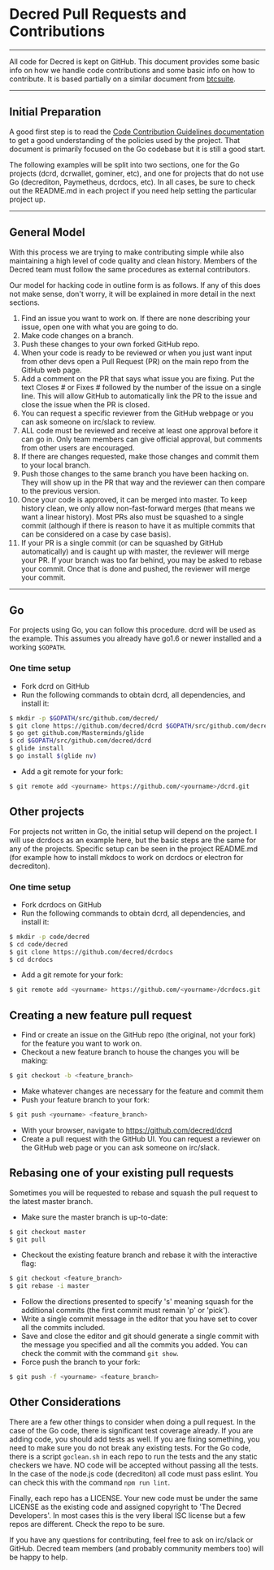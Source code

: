 # Decred Pull Requests and Contributions 

---

All code for Decred is kept on GitHub.  This document provides some basic info on how we handle code contributions and some basic info on how to contribute. It is based partially on a similar document from [btcsuite](https://github.com/btcsuite).

---

## Initial Preparation 

A good first step is to read the [Code Contribution Guidelines documentation](https://github.com/decred/dcrd/blob/master/docs/code_contribution_guidelines.md) to get a good understanding of the policies used by the
project.  That document is primarily focused on the Go codebase but it is still a good start.

The following examples will be split into two sections, one for the Go projects (dcrd, dcrwallet, gominer, etc), and one for projects that do not use Go (decrediton, Paymetheus, dcrdocs, etc).  In all cases, be sure to check out the README.md in each project if you need help setting the particular project up.

---

## General Model 

With this process we are trying to make contributing simple while also  maintaining a high level of code quality and clean history.  Members of the Decred team must follow the same procedures as external contributors.

Our model for hacking code in outline form is as follows.  If any of this does not make sense, don't worry, it will be explained in more detail in the next sections.

1. Find an issue you want to work on.  If there are none describing your issue, open one with what you are going to do.
1. Make code changes on a branch.
1. Push these changes to your own forked GitHub repo.
1. When your code is ready to be reviewed or when you just want input from other devs open a Pull Request (PR) on the main repo from the GitHub web page.
1. Add a comment on the PR that says what issue you are fixing.  Put the text Closes # or Fixes # followed by the number of the issue on a single line.  This will allow GitHub to automatically link the PR to the issue and close the issue when the PR is closed.
1. You can request a specific reviewer from the GitHub webpage or you can ask someone on irc/slack to review.
1. ALL code must be reviewed and receive at least one approval before it can go in.  Only team members can give official approval, but comments from other users are encouraged.
1. If there are changes requested, make those changes and commit them to your local branch.
1. Push those changes to the same branch you have been hacking on.  They will show up in the PR that way and the reviewer can then compare to the previous version.
1. Once your code is approved, it can be merged into master.  To keep history clean, we only allow non-fast-forward merges (that means we want a linear history).  Most PRs also must be squashed to a single commit (although if there is reason to have it as multiple commits that can be considered on a case by case basis).
1. If your PR is a single commit (or can be squashed by GitHub automatically) and is caught up with master, the reviewer will merge your PR.  If your branch was too far behind, you may be asked to rebase your commit.  Once that is done and pushed, the reviewer will merge your commit.

---

## Go 

For projects using Go, you can follow this procedure.  dcrd will be used as the example.  This assumes you already have go1.6 or newer installed and a working `$GOPATH`.

### One time setup
- Fork dcrd on GitHub
- Run the following commands to obtain dcrd, all dependencies, and install it:

```bash
$ mkdir -p $GOPATH/src/github.com/decred/
$ git clone https://github.com/decred/dcrd $GOPATH/src/github.com/decred/dcrd
$ go get github.com/Masterminds/glide
$ cd $GOPATH/src/github.com/decred/dcrd
$ glide install
$ go install $(glide nv)
```

- Add a git remote for your fork:

```bash
$ git remote add <yourname> https://github.com/<yourname>/dcrd.git
```

## Other projects 

For projects not written in Go, the initial setup will depend on the project.  I will use dcrdocs as an example here, but the basic steps are the same for any of the projects.  Specific setup can be seen in the project README.md (for example how to install mkdocs to work on dcrdocs or electron for decrediton).

### One time setup 
- Fork dcrdocs on GitHub
- Run the following commands to obtain dcrd, all dependencies, and install it:

```bash
$ mkdir -p code/decred
$ cd code/decred
$ git clone https://github.com/decred/dcrdocs
$ cd dcrdocs
```

- Add a git remote for your fork:

```bash
$ git remote add <yourname> https://github.com/<yourname>/dcrdocs.git
```

## Creating a new feature pull request 
- Find or create an issue on the GitHub repo (the original, not your fork) for the feature you want to work on.
- Checkout a new feature branch to house the changes you will be making:

```bash
$ git checkout -b <feature_branch>
```
- Make whatever changes are necessary for the feature and commit them
- Push your feature branch to your fork:

```bash
$ git push <yourname> <feature_branch>
```
- With your browser, navigate to https://github.com/decred/dcrd
- Create a pull request with the GitHub UI.  You can request a reviewer on the GitHub web page or you can ask someone on irc/slack.

## Rebasing one of your existing pull requests 

Sometimes you will be requested to rebase and squash the pull request to the latest master branch.

- Make sure the master branch is up-to-date:

```bash
$ git checkout master
$ git pull
```
- Checkout the existing feature branch and rebase it with the interactive flag:

```bash
$ git checkout <feature_branch>
$ git rebase -i master
```
- Follow the directions presented to specify 's' meaning squash for the additional commits (the first commit must remain 'p' or 'pick').
- Write a single commit message in the editor that you have set to cover all the commits included.
- Save and close the editor and git should generate a single commit with the message you specified and all the commits you added.  You can check the commit with the command ```git show```.
- Force push the branch to your fork:

```bash
$ git push -f <yourname> <feature_branch>
```

## Other Considerations 

There are a few other things to consider when doing a pull request.  In the case of the Go code, there is significant test coverage already.  If you are adding code, you should add tests as well.  If you are fixing something, you need to make sure you do not break any existing tests.  For the Go code, there is a script ```goclean.sh``` in each repo to run the tests and the any static checkers we have.  NO code will be accepted without passing all the tests.  In the case of the node.js code (decrediton) all code must pass eslint.  You can check this with the command ```npm run lint```.

Finally, each repo has a LICENSE.  Your new code must be under the same LICENSE as the existing code and assigned copyright to 'The Decred Developers'.  In most cases this is the very liberal ISC license but a few repos are different.  Check the repo to be sure.

If you have any questions for contributing, feel free to ask on irc/slack or GitHub.  Decred team members (and probably community members too) will be happy to help.
